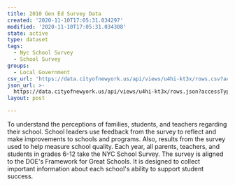 ```yaml
---
title: 2010 Gen Ed Survey Data
created: '2020-11-10T17:05:31.034297'
modified: '2020-11-10T17:05:31.034308'
state: active
type: dataset
tags:
  - Nyc School Survey
  - School Survey
groups:
  - Local Government
csv_url: 'https://data.cityofnewyork.us/api/views/u4hi-kt3x/rows.csv?accessType=DOWNLOAD'
json_url: >-
  https://data.cityofnewyork.us/api/views/u4hi-kt3x/rows.json?accessType=DOWNLOAD
layout: post

---
```

To understand the perceptions of families, students, and teachers regarding their school.  School leaders use feedback from the survey to reflect and make improvements to schools and programs. Also, results from the survey used to help measure school quality. 
Each year, all parents, teachers, and students in grades 6-12 take the NYC School Survey. The survey is aligned to the DOE's Framework for Great Schools. It is designed to collect important information about each school's ability to support student success.
